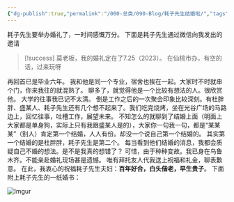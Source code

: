 ```yaml
---
{"dg-publish":true,"permalink":"/000-总类/090-Blog/耗子先生结婚啦/","tags":["Bloge/结婚"],"noteIcon":""}
---
```


耗子先生要举办婚礼了，一时间感慨万分。
下面是耗子先生通过微信向我发出的邀请
>[!success]
>莫老板，我的婚礼定在了7.25（2023）。
>在仙桃市办，有空的话，过来玩呀

再回首已是毕业六年。
我和他是同一个专业，宿舍也挨在一起。大家时不时就串个门，你来我往的就混熟了。
聊多了，就觉得他是一个比较有想法的人。很欣赏他。
大学的往事我已记不太清。
倒是工作之后的一次聚会印象比较深刻。有杜胖胖、盛某人、耗子先生还有几个想不起来了。我们吃完烧烤，坐在光谷广场的马路边上，回忆往事，吐槽工作，展望未来。
不知怎么的就聊到了结婚上面（明面上大家都是单身狗，实际上只有我跟盛某人是的），大家你一句我一句，都是“某某某”（别人）肯定第一个结婚，人人有份。却没一个说自己第一个结婚的。
其实第一个结婚的是杜胖胖，耗子先生是第二个。
每当看到他们结婚的消息，我都会质疑自己不婚的想法。是不是我真的想错了？
可惜，由于种种变故。我已身在乌鲁木齐。不能亲赴婚礼现场甚是遗憾。
唯有拜托友人代我送上祝福和礼金，聊表歉意。
在此，我衷心的祝福耗子先生夫妇：**百年好合，白头偕老，早生贵子**。
下面附上耗子先生的一纸婚书：

![Imgur](https://i.imgur.com/xMQXKeX.jpg)